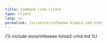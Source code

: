 ```yaml
---
title: Command line client
type: client
lang: sv
permalink: /sv/store/infeeeee-kimai2-cmd.html
---
```


{% include store/infeeeee-kimai2-cmd.md %}
